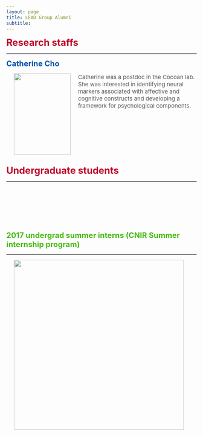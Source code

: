 ```yaml
---
layout: page
title: LEAD Group Alumni
subtitle: 
---
```



<b><span style="font-size: 25px !important; color: #BD0026;">Research staffs</span></b>
<hr>

<p id="?Catherine"></p>

<b><span style="font-size: 20px !important; color: #0055A9;">Catherine Cho</span></b>

<img src="/people/images/CatherineCho.png" width="150" height="215" align="left" hspace="20" /><span style="font-size: 15px !important; color: #555;">
Catherine was a postdoc in the Cocoan lab. She was interested in identifying neural markers associated with affective and cognitive constructs and developing a framework for psychological components. </span>

<br><br><br><br><br><br><br>


<b><span style="font-size: 25px !important; color: #BD0026;">Undergraduate students</span></b>
<hr>


<br><br><br><br><br><br>

<b><span style="font-size: 20px !important; color: #45ba0e;">2017 undergrad summer interns (CNIR Summer internship program)</span></b>
<hr>

<img src="/people/images/Summerinterns2017.jpg" width="450" align="left" hspace="20" />

<br><br><br><br><br><br>


